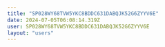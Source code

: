 ```yaml
---
title: "SP028WY68TVW5YKC8BDDC631DABQJK52G6ZYYV6E"
date: 2024-07-05T06:08:14.319Z
user: SP028WY68TVW5YKC8BDDC631DABQJK52G6ZYYV6E
layout: "users"
---
```

    